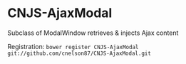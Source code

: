 # CNJS-AjaxModal

Subclass of ModalWindow retrieves &amp; injects Ajax content

Registration: `bower register CNJS-AjaxModal git://github.com/cnelson87/CNJS-AjaxModal.git`

